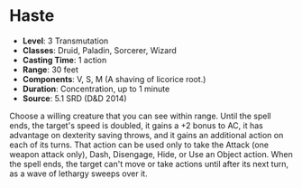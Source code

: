 # Haste

- **Level**: 3 Transmutation
- **Classes**: Druid, Paladin, Sorcerer, Wizard
- **Casting Time**: 1 action
- **Range**: 30 feet
- **Components**: V, S, M (A shaving of licorice root.)
- **Duration**: Concentration, up to 1 minute
- **Source**: 5.1 SRD (D&D 2014)

Choose a willing creature that you can see within range. Until the spell ends, the target's speed is doubled, it gains a +2 bonus to AC, it has advantage on dexterity saving throws, and it gains an additional action on each of its turns. That action can be used only to take the Attack (one weapon attack only), Dash, Disengage, Hide, or Use an Object action. When the spell ends, the target can't move or take actions until after its next turn, as a wave of lethargy sweeps over it.

